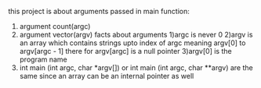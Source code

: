 this project is about arguments passed in main function:
1) argument count(argc)
2) argument vector(argv)
facts about arguments
1)argc is never 0
2)argv is an array which contains strings upto index of argc meaning argv[0] to argv[argc - 1]
there for argv[argc] is a null pointer
3)argv[0] is the program name
4) int main (int argc, char *argv[]) or int main (int argc, char **argv) are the same since
an array can be an internal pointer as well
